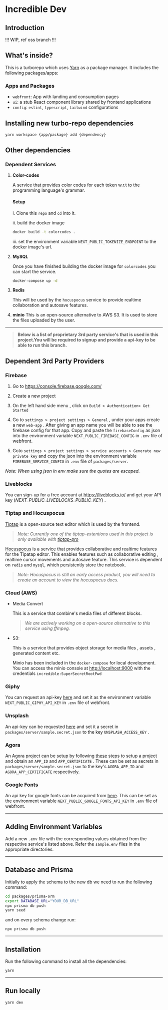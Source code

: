 # Incredible Dev

## Introduction

!!! WIP, ref oss branch !!!

## What's inside?

This is a turborepo which uses [Yarn](https://classic.yarnpkg.com/lang/en/) as a package manager. It includes the following packages/apps:

### Apps and Packages

- `webfront`: App with landing and consumption pages
- `ui`: a stub React component library shared by frontend applications
- `config`: `eslint`, `typescript`, `tailwind` configurations

## Installing new turbo-repo dependencies

```sh
yarn workspace {app/package} add {dependency}
```

## Other dependencies

### Dependent Services

1. **Color-codes**

    A service that provides color codes for each token w.r.t to the programming language's grammar.

    #### Setup

      i. Clone this `repo` and `cd` into it.

      ii. build the docker image

      ```sh
      docker build -t colorcodes .
      ```

      iii. set the environment variable `NEXT_PUBLIC_TOKENIZE_ENDPOINT` to the docker image's url.

2. **MySQL**

    Once you have finished building the docker image for `colorcodes` you can start the service.

    ```sh
    docker-compose up -d
    ```

3. **Redis**

    This will be used by the `hocuspocus` service to provide realtime collaboration and autosave features.

4. **minio**
    This is an open-source alternative to AWS S3. It is used to store the files uploaded by the user.

---

> **Below is a list of proprietary 3rd party service's that is used in this project.You will be required to signup and provide a api-key to be able to run this branch.**

## Dependent 3rd Party Providers

### **Firebase**

1. Go to <https://console.firebase.google.com/>

2. Create a new project

3. On the left hand side menu , click on `Build > Authentication> Get Started`

4. Go to `settings > project settings > General` , under your apps create a new `web-app` . After giving an app name you will be able to see the firebase config for that app. Copy and paste the `firebaseConfig` as json into the environment variable `NEXT_PUBLIC_FIREBASE_CONFIG` in `.env` file of webfront.

5. Goto `settings > project settings > service accounts > Generate new private key` and copy the json into the environment variable `FIREBASE_SERVICE_CONFIG` in `.env` file of `packages/server`.

*Note: When using json in env make sure the quotes are escaped.*



### **Liveblocks**

You can sign-up for a free account at <https://liveblocks.io/> and get your API key (*NEXT_PUBLIC_LIVEBLOCKS_PUBLIC_KEY*) .


### **Tiptap and Hocuspocus**

[Tiptap](https://tiptap.dev/) is a open-source text editor which is used by the frontend.

> *Note: Currently one of the tiptap-extentions used in this project is only available with [tiptap-pro](https://tiptap.dev/api/extensions/unique-id)*

[Hocuspocus](https://tiptap.dev/hocuspocus) is a service that provides collaborative and realtime features for the Tipatap editor. This enables features such as collaborative editing , realtime cursor movements and autosave feature. This service is dependent on `redis` and `mysql`, which persistently store the notebook.

> *Note: Hocuspocus is still an early access product, you will need to create an account to view the hocuspocus docs.*


### **Cloud (AWS)**

- Media Convert

  This is a service that combine's media files of different blocks.

  > *We are actively working on a open-source alternative to this service using ffmpeg.*

- S3:

  This is a service that provides object storage for media files , assets , generated content etc.

  Minio has been included in the `docker-compose` for local development. You can access the minio console at <http://localhost:9000> with the credentials `incredible:SuperSecretRootPwd`

### **Giphy**

  You can request an api-key  [here](https://support.giphy.com/hc/en-us/articles/360020283431-Request-A-GIPHY-API-Key) and set it as the environment variable `NEXT_PUBLIC_GIPHY_API_KEY` in `.env` file of webfront.

### **Unsplash**

 An api-key can be requested [here](https://unsplash.com/join) and set it a secret in `packages/server/sample.secret.json` to the key `UNSPLASH_ACCESS_KEY` .

### **Agora**

An Agora project can be setup by following [these](https://docs.agora.io/en/Agora%20Platform/get_appid_token?platform=All%20Platforms#get-the-app-id) steps to setup a project and obtain an `APP_ID` and `APP_CERTIFICATE` . These can be set as secrets in `packages/server/sample.secret.json` to the key's `AGORA_APP_ID` and `AGORA_APP_CERTIFICATE` respectively.

### **Google Fonts**

  An api key for google fonts can be acquired from [here](https://developers.google.com/fonts/docs/developer_api#APIKey). This can be set as the environment variable `NEXT_PUBLIC_GOOGLE_FONTS_API_KEY` in `.env` file of webfront.

---

## Adding Environment Variables

Add a new `.env` file with the corresponding values obtained from the respective service's listed above. Refer the `sample.env` files in the appropriate directories.

---
## Database and Prisma

Initially to apply the schema to the new db we need to run the following command:

```sh
cd packages/prisma-orm
export DATABASE_URL="YOUR_DB_URL"
npx prisma db push
yarn seed
```

and on every schema change run:

```sh
npx prisma db push
```


---
## Installation

Run the following command to install all the dependencies:

```sh
yarn
```

---


## Run locally

```sh
yarn dev
```
